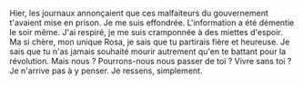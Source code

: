 Hier, les journaux annonçaient que ces malfaiteurs du gouvernement t'avaient mise en prison. Je me suis effondrée. L'information a été démentie le soir même. J'ai respiré, je me suis cramponnée à des miettes d'espoir. Ma si chère, mon unique Rosa, je sais que tu partirais fière et heureuse. Je sais que tu n'as jamais souhaité mourir autrement qu'en te battant pour la révolution. Mais nous ? Pourrons-nous nous passer de toi ? Vivre sans toi ? Je n'arrive pas à y penser. Je ressens, simplement.
